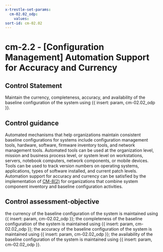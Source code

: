 ```yaml
---
x-trestle-set-params:
  cm-02.02_odp:
    values:
sort-id: cm-02.02
---
```


# cm-2.2 - \[Configuration Management\] Automation Support for Accuracy and Currency

## Control Statement

Maintain the currency, completeness, accuracy, and availability of the baseline configuration of the system using {{ insert: param, cm-02.02_odp }}.

## Control guidance

Automated mechanisms that help organizations maintain consistent baseline configurations for systems include configuration management tools, hardware, software, firmware inventory tools, and network management tools. Automated tools can be used at the organization level, mission and business process level, or system level on workstations, servers, notebook computers, network components, or mobile devices. Tools can be used to track version numbers on operating systems, applications, types of software installed, and current patch levels. Automation support for accuracy and currency can be satisfied by the implementation of [CM-8(2)](#cm-8.2) for organizations that combine system component inventory and baseline configuration activities.

## Control assessment-objective

the currency of the baseline configuration of the system is maintained using {{ insert: param, cm-02.02_odp }};
the completeness of the baseline configuration of the system is maintained using {{ insert: param, cm-02.02_odp }};
the accuracy of the baseline configuration of the system is maintained using {{ insert: param, cm-02.02_odp }};
the availability of the baseline configuration of the system is maintained using {{ insert: param, cm-02.02_odp }}.
